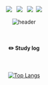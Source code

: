  <div align="center">
  
<img src="https://img.shields.io/badge/JAVA-007396?style=for-the-badge&logo=java&logoColor=white"> &nbsp;&nbsp;<img src="https://img.shields.io/badge/spring-6DB33F?style=for-the-badge&logo=spring&logoColor=white"> &nbsp;&nbsp;<img src="https://img.shields.io/badge/MySQL-4479A1?style=for-the-badge&logo=MySQL&logoColor=white">&nbsp;&nbsp;<img src="https://img.shields.io/badge/github-181717?style=for-the-badge&logo=github&logoColor=white">



<!--
**leerobing/leerobing** is a ✨ _special_ ✨ repository because its `README.md` (this file) appears on your GitHub profile.

Here are some ideas to get you started:

- 🔭 I’m currently working on ...
- 🌱 I’m currently learning ...
- 👯 I’m looking to collaborate on ...
- 🤔 I’m looking for help with ...
- 💬 Ask me about ...
- 📫 How to reach me: ...
- 😄 Pronouns: ...
- ⚡ Fun fact: ...
-->
![header](https://capsule-render.vercel.app/api?type=Waving&&text=Deepdiver_engineer&fontColor=ffffff&fontSize=70&animation=fadeIn&fontAlignY=55)

   <br/>


#### :pencil2: Study log
 
  <br/>

[![Top Langs](https://github-readme-stats.vercel.app/api/top-langs/?username=leerobing&layout=compact)](https://github.com/anuraghazra/github-readme-stats)

</div>
